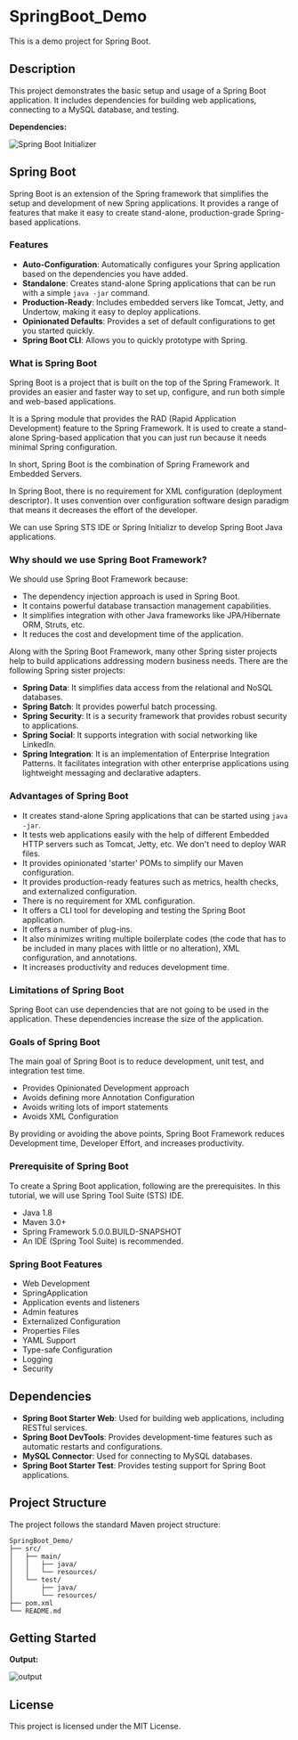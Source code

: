 # SpringBoot_Demo

This is a demo project for Spring Boot.

## Description

This project demonstrates the basic setup and usage of a Spring Boot application. It includes dependencies for building web applications, connecting to a MySQL database, and testing.

**Dependencies:**

![Spring Boot Initializer](https://github.com/user-attachments/assets/b1ed1f78-e520-465d-90c0-1afa66f9f352)


## Spring Boot

Spring Boot is an extension of the Spring framework that simplifies the setup and development of new Spring applications. It provides a range of features that make it easy to create stand-alone, production-grade Spring-based applications.

### Features

- **Auto-Configuration**: Automatically configures your Spring application based on the dependencies you have added.
- **Standalone**: Creates stand-alone Spring applications that can be run with a simple `java -jar` command.
- **Production-Ready**: Includes embedded servers like Tomcat, Jetty, and Undertow, making it easy to deploy applications.
- **Opinionated Defaults**: Provides a set of default configurations to get you started quickly.
- **Spring Boot CLI**: Allows you to quickly prototype with Spring.


### What is Spring Boot

Spring Boot is a project that is built on the top of the Spring Framework. It provides an easier and faster way to set up, configure, and run both simple and web-based applications.

It is a Spring module that provides the RAD (Rapid Application Development) feature to the Spring Framework. It is used to create a stand-alone Spring-based application that you can just run because it needs minimal Spring configuration.

In short, Spring Boot is the combination of Spring Framework and Embedded Servers.

In Spring Boot, there is no requirement for XML configuration (deployment descriptor). It uses convention over configuration software design paradigm that means it decreases the effort of the developer.

We can use Spring STS IDE or Spring Initializr to develop Spring Boot Java applications.

### Why should we use Spring Boot Framework?

We should use Spring Boot Framework because:

- The dependency injection approach is used in Spring Boot.
- It contains powerful database transaction management capabilities.
- It simplifies integration with other Java frameworks like JPA/Hibernate ORM, Struts, etc.
- It reduces the cost and development time of the application.

Along with the Spring Boot Framework, many other Spring sister projects help to build applications addressing modern business needs. There are the following Spring sister projects:

- **Spring Data**: It simplifies data access from the relational and NoSQL databases.
- **Spring Batch**: It provides powerful batch processing.
- **Spring Security**: It is a security framework that provides robust security to applications.
- **Spring Social**: It supports integration with social networking like LinkedIn.
- **Spring Integration**: It is an implementation of Enterprise Integration Patterns. It facilitates integration with other enterprise applications using lightweight messaging and declarative adapters.

### Advantages of Spring Boot

- It creates stand-alone Spring applications that can be started using `java -jar`.
- It tests web applications easily with the help of different Embedded HTTP servers such as Tomcat, Jetty, etc. We don't need to deploy WAR files.
- It provides opinionated 'starter' POMs to simplify our Maven configuration.
- It provides production-ready features such as metrics, health checks, and externalized configuration.
- There is no requirement for XML configuration.
- It offers a CLI tool for developing and testing the Spring Boot application.
- It offers a number of plug-ins.
- It also minimizes writing multiple boilerplate codes (the code that has to be included in many places with little or no alteration), XML configuration, and annotations.
- It increases productivity and reduces development time.

### Limitations of Spring Boot

Spring Boot can use dependencies that are not going to be used in the application. These dependencies increase the size of the application.

### Goals of Spring Boot

The main goal of Spring Boot is to reduce development, unit test, and integration test time.

- Provides Opinionated Development approach
- Avoids defining more Annotation Configuration
- Avoids writing lots of import statements
- Avoids XML Configuration

By providing or avoiding the above points, Spring Boot Framework reduces Development time, Developer Effort, and increases productivity.

### Prerequisite of Spring Boot

To create a Spring Boot application, following are the prerequisites. In this tutorial, we will use Spring Tool Suite (STS) IDE.

- Java 1.8
- Maven 3.0+
- Spring Framework 5.0.0.BUILD-SNAPSHOT
- An IDE (Spring Tool Suite) is recommended.

### Spring Boot Features

- Web Development
- SpringApplication
- Application events and listeners
- Admin features
- Externalized Configuration
- Properties Files
- YAML Support
- Type-safe Configuration
- Logging
- Security

## Dependencies

- **Spring Boot Starter Web**: Used for building web applications, including RESTful services.
- **Spring Boot DevTools**: Provides development-time features such as automatic restarts and configurations.
- **MySQL Connector**: Used for connecting to MySQL databases.
- **Spring Boot Starter Test**: Provides testing support for Spring Boot applications.

## Project Structure

The project follows the standard Maven project structure:

```
SpringBoot_Demo/
├── src/
│   ├── main/
│   │   ├── java/
│   │   └── resources/
│   └── test/
│       ├── java/
│       └── resources/
├── pom.xml
└── README.md
```

## Getting Started


**Output:**

![output](https://github.com/user-attachments/assets/f32842be-e147-4913-b9d2-bdd89b729c85)


## License

This project is licensed under the MIT License.
